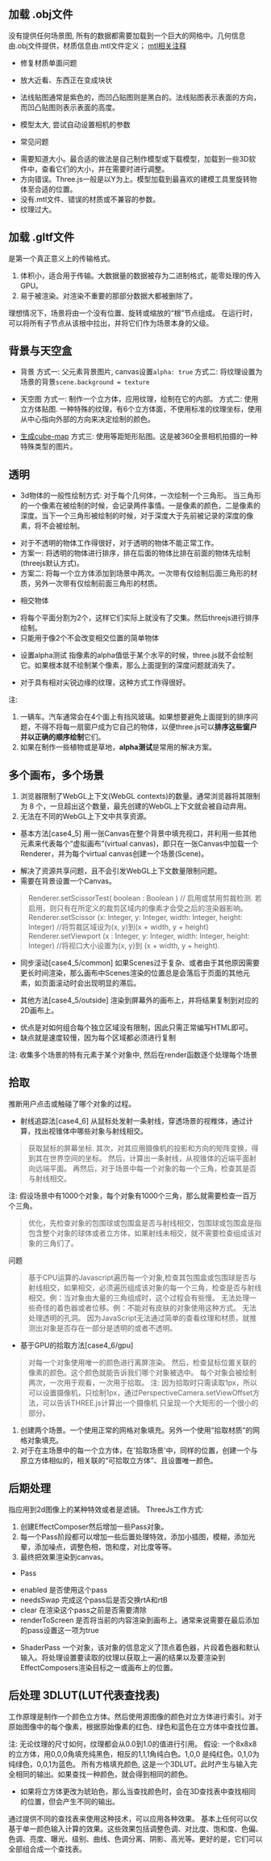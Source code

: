 ## 加载 .obj文件
没有提供任何场景图, 所有的数据都需要加载到一个巨大的网格中。几何信息由.obj文件提供，材质信息由.mtl文件定义；
[mtl相关注释](public/t_/windmill_2/windmill-fixed.mtl)

* 修复材质单面问题

* 放大近看、东西正在变成块状
- 法线贴图通常是紫色的，而凹凸贴图则是黑白的。法线贴图表示表面的方向，而凹凸贴图则表示表面的高度。

* 模型太大, 尝试自动设置相机的参数

* 常见问题
- 需要知道大小。最合适的做法是自己制作模型或下载模型，加载到一些3D软件中，查看它们的大小，并在需要时进行调整。
- 方向错误。Three.js一般是以Y为上。模型加载到最喜欢的建模工具里旋转物体至合适的位置。
- 没有.mtl文件、错误的材质或不兼容的参数。
- 纹理过大。

## 加载 .gltf文件
是第一个真正意义上的传输格式。
1. 体积小，适合用于传输。大数据量的数据被存为二进制格式，能零处理的传入GPU。
2. 易于被渲染。对渲染不重要的那部分数据大都被删除了。

理想情况下，场景将由一个没有位置、旋转或缩放的“根”节点组成。
在运行时，可以将所有子节点从该根中拉出，并将它们作为场景本身的父级。

## 背景与天空盒
* 背景
方式一: 父元素背景图片, canvas设置`alpha: true`
方式二: 将纹理设置为场景的背景`scene.background = texture`

* 天空图
方式一: 制作一个立方体，应用纹理，绘制在它的内部。
方式二: 使用立方体贴图. 一种特殊的纹理，有6个立方体面，不使用标准的纹理坐标，使用从中心指向外部的方向来决定绘制的颜色。
- [生成cube-map](https://matheowis.github.io/HDRI-to-CubeMap)
方式三: 使用等距矩形贴图。这是被360全景相机拍摄的一种特殊类型的图片。

## 透明
* 3d物体的一般性绘制方式: 对于每个几何体，一次绘制一个三角形。 当三角形的一个像素在被绘制的时候，会记录两件事情。一是像素的颜色，二是像素的深度。当下一个三角形被绘制的时候，对于深度大于先前被记录的深度的像素，将不会被绘制。
- 对于不透明的物体工作得很好，对于透明的物体不能正常工作。
- 方案一: 将透明的物体进行排序，排在后面的物体比排在前面的物体先绘制(threejs默认方式)。
- 方案二: 将每一个立方体添加到场景中两次。一次带有仅绘制后面三角形的材质，另外一次带有仅绘制前面三角形的材质。

* 相交物体
- 将每个平面分割为2个，这样它们实际上就没有了交集。然后threejs进行排序绘制。
- 只能用于像2个不会改变相交位置的简单物体

* 设置alpha测试
指像素的alpha值低于某个水平的时候，three.js就不会绘制它。如果根本就不绘制某个像素，那么上面提到的深度问题就消失了。
- 对于具有相对尖锐边缘的纹理，这种方式工作得很好。

注:
1. 一辆车。汽车通常会在4个面上有挡风玻璃。如果想要避免上面提到的排序问题，不得不将每一扇窗户成为它自己的物体，以便three.js可以**排序这些窗户并以正确的顺序绘制**它们。
2. 如果在制作一些植物或是草地，**alpha测试**是常用的解决方案。


## 多个画布，多个场景
1. 浏览器限制了WebGL上下文(WebGL contexts)的数量。通常浏览器将其限制为 8 个，一旦超出这个数量，最先创建的WebGL上下文就会被自动弃用。
2. 无法在不同的WebGL上下文中共享资源。

* 基本方法[case4_5]
用一张Canvas在整个背景中填充视口，并利用一些其他元素来代表每个“虚拟画布”(virtual canvas)，即只在一张Canvas中加载一个Renderer，并为每个virtual canvas创建一个场景(Scene)。
- 解决了资源共享问题，且不会引发WebGL上下文数量限制问题。
- 需要在背景设置一个Canvas。

> Renderer.setScissorTest( boolean : Boolean ) // 启用或禁用剪裁检测. 若启用，则只有在所定义的裁剪区域内的像素才会受之后的渲染器影响。
> Renderer.setScissor (x: Integer, y: Integer, width: Integer, height: Integer) //将剪裁区域设为(x, y)到(x + width, y + height)
> Renderer.setViewport (x : Integer, y: Integer, width: Integer, height: Integer) //将视口大小设置为(x, y)到 (x + width, y + height).

- 同步滚动[case4_5/common]
如果Scenes过于复杂、或者由于其他原因需要更长时间渲染，那么画布中Scenes渲染的位置总是会落后于页面的其他元素，如页面滚动时会出现明显的滞后。

* 其他方法[case4_5/outside]
渲染到屏幕外的画布上，并将结果复制到对应的2D画布上。
- 优点是对如何组合每个独立区域没有限制，因此只需正常编写HTML即可。
- 缺点就是速度较慢，因为每个区域都必须进行复制

注: 收集多个场景的特有元素于某个对象中, 然后在render函数逐个处理每个场景

## 拾取
推断用户点击或触碰了哪个对象的过程。

* 射线追踪法[case4_6]
从鼠标处发射一条射线，穿透场景的视椎体，通过计算，找出视锥体中哪些对象与射线相交。
> 获取鼠标的屏幕坐标.
> 其次，对其应用摄像机的投影和方向的矩阵变换，得到其在世界空间的坐标。
> 然后，计算出一条射线，从视锥体的近端平面射向远端平面。
> 再然后，对于场景中每一个对象的每一个三角，检查其是否与射线相交。

注: 假设场景中有1000个对象，每个对象有1000个三角，那么就需要检查一百万个三角。
> 优化，先检查对象的包围球或包围盒是否与射线相交，包围球或包围盒是指包含整个对象的球体或者立方体，如果射线未相交，就不需要检查组成该对象的三角们了。

问题
> 基于CPU运算的Javascript遍历每一个对象,检查其包围盒或包围球是否与射线相交，如果相交，必须遍历组成该对象的每一个三角，检查是否与射线相交。例：当对象由大量的三角组成时，这个过程会有些慢。
> 无法处理一些奇怪的着色器或者位移。例：不能对有皮肤的对象使用这种方式。
> 无法处理透明的孔洞。
因为JavaScript无法通过简单的查看纹理和材质，就推测出对象是否存在一部分是透明的或者不透明。

* 基于GPU的拾取方法[case4_6/gpu]
> 对每一个对象使用唯一的颜色进行离屏渲染。
> 然后，检查鼠标位置关联的像素的颜色。这个颜色就能告诉我们哪个对象被选中。
每个对象会被绘制两次，一次用于观看，一次用于拾取。
注: 因为拾取时只需读取1px，所以可以设置摄像机，只绘制1px，通过PerspectiveCamera.setViewOffset方法，可以告诉THREE.js计算出一个摄像机 只呈现一个大矩形的一个很小的部分。

1. 创建两个场景。一个使用正常的网格对象填充。另外一个使用“拾取材质”的网格对象填充。
2. 对于在主场景中的每一个立方体，在'拾取场景'中，同样的位置，创建一个与原立方体相似的，相关联的“可拾取立方体”、且设置唯一颜色。

## 后期处理
指应用到2d图像上的某种特效或者是滤镜。
ThreeJs工作方式:
1. 创建EffectComposer然后增加一些Pass对象。
2. 每一个Pass阶段都可以增加一些后置处理特效，添加小插图，模糊，添加光晕，添加噪点，调整色相，饱和度，对比度等等。
3. 最终把效果渲染到canvas。

* Pass
- enabled 是否使用这个pass
- needsSwap 完成这个pass后是否交换rtA和rtB
- clear 在渲染这个pass之前是否需要清除
- renderToScreen 是否将当前的内容渲染到画布上。通常来说需要在最后添加的pass设置这一项为true

* ShaderPass
一个对象，该对象的信息定义了顶点着色器，片段着色器和默认输入。将处理设置要读取的纹理以获取上一遍的结果以及要渲染到EffectComposers渲染目标之一或画布上的位置。

## 后处理 3DLUT(LUT代表查找表)
工作原理是制作一个颜色立方体。然后使用源图像的颜色对立方体进行索引。对于原始图像中的每个像素，根据原始像素的红色、绿色和蓝色在立方体中查找位置。

注: 无论纹理的尺寸如何，纹理都会从0.0到1.0的值进行引用。
假设: 一个8x8x8的立方体，用0,0,0角填充纯黑色，相反的1,1,1角纯白色。1,0,0 是纯红色。0,1,0为纯绿色，0,0,1为蓝色。
[](./assets/3dlut-rgb.svg)
所有方格填充颜色, 这是一个3DLUT。此时产生与输入完全相同的输出。如果查找一种颜色，就会得到相同的颜色。

- 如果将立方体更改为琥珀色，那么当查找颜色时，会在3D查找表中查找相同的位置，但会产生不同的输出。

通过提供不同的查找表来使用这种技术，可以应用各种效果。
基本上任何可以仅基于单一颜色输入计算的效果。这些效果包括调整色调、对比度、饱和度、色偏、色调、亮度、曝光、级别、曲线、色调分离、阴影、高光等。更好的是，它们可以全部组合成一个查找表。
